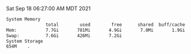 Sat Sep 18 06:27:00 AM MDT 2021
```bash
System Memory
               total        used        free      shared  buff/cache   available
Mem:           7.7Gi       781Mi       4.9Gi       7.0Mi       1.9Gi       6.5Gi
Swap:          7.6Gi       426Mi       7.2Gi
System Storage
654M	.
```
```bash
